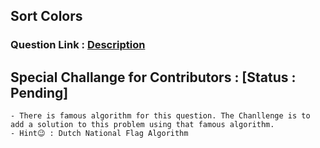 ## Sort Colors

### Question Link : [Description](https://leetcode.com/problems/sort-colors/)





## Special Challange for Contributors : [Status : Pending]

    - There is famous algorithm for this question. The Chanllenge is to add a solution to this problem using that famous algorithm.
    - Hint😉 : Dutch National Flag Algorithm
